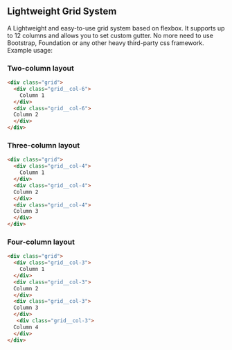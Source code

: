 ## Lightweight Grid System

A Lightweight and easy-to-use grid system based on flexbox. It supports up to 12 columns and allows you to set custom gutter. No more need to use Bootstrap, Foundation or any other heavy third-party css framework.
Example usage:

### Two-column layout

```html
<div class="grid">
  <div class="grid__col-6">
	Column 1
  </div>
  <div class="grid__col-6">
  Column 2
  </div>
</div>
```

### Three-column layout

```html
<div class="grid">
  <div class="grid__col-4">
	Column 1
  </div>
  <div class="grid__col-4">
  Column 2
  </div>
  <div class="grid__col-4">
  Column 3
  </div>
</div>
```

### Four-column layout

```html
<div class="grid">
  <div class="grid__col-3">
	Column 1
  </div>
  <div class="grid__col-3">
  Column 2
  </div>
  <div class="grid__col-3">
  Column 3
  </div>
   <div class="grid__col-3">
  Column 4
  </div>
</div>
```